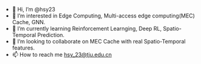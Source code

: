 - 👋 Hi, I’m @hsy23
- 👀 I’m interested in Edge Computing, Multi-access edge computing(MEC) Cache, GNN. 
- 🌱 I’m currently learning Reinforcement Learnging, Deep RL, Spatio-Temporal Prediction.
- 💞️ I’m looking to collaborate on MEC Cache with real Spatio-Temporal features.
- 📫 How to reach me hsy_23@tju.edu.cn

<!---
hsy23/hsy23 is a ✨ special ✨ repository because its `README.md` (this file) appears on your GitHub profile.
You can click the Preview link to take a look at your changes.
--->
